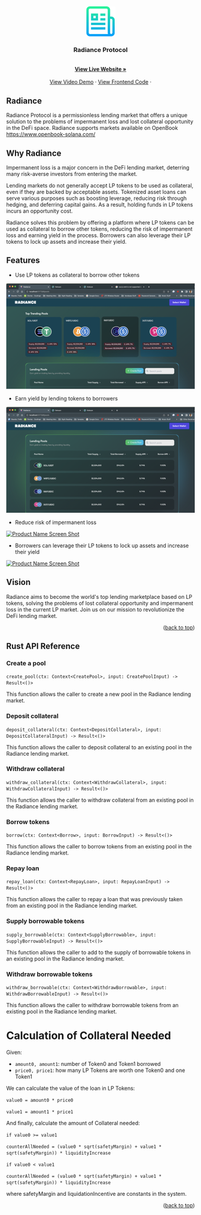 <!-- Improved compatibility of back to top link: See: https://github.com/othneildrew/Best-README-Template/pull/73 -->
<a name="readme-top"></a>
<!--
*** Thanks for checking out the Best-README-Template. If you have a suggestion
*** that would make this better, please fork the repo and create a pull request
*** or simply open an issue with the tag "enhancement".
*** Don't forget to give the project a star!
*** Thanks again! Now go create something AMAZING! :D
-->




<!-- PROJECT LOGO -->
<br />
<div align="center">
  <a href="https://github.com/othneildrew/Best-README-Template">
    <img src="images/logo.png" alt="Logo" width="80" height="80">
  </a>

  <h3 align="center">Radiance Protocol</h3>

  <p align="center">
    <br />
    <a href="https://radaince-protocol.web.app/#/pools"><strong>View Live Website »</strong></a>
    <br />
    <br />
    <a href="https://youtu.be/-IDu9lG-wZM">View Video Demo</a>
    ·
    <a href="https://github.com/avour/radiance-frontend">View Frontend Code</a>
    ·
  </p>
</div>




<!-- ABOUT THE PROJECT -->
## Radiance

Radiance Protocol is a permissionless lending market that offers a unique solution to the problems of impermanent loss and lost collateral opportunity in the DeFi space. Radiance supports markets available on OpenBook https://www.openbook-solana.com/

## Why Radiance 

Impermanent loss is a major concern in the DeFi lending market, deterring many risk-averse investors from entering the market.

Lending markets do not generally accept LP tokens to be used as collateral, even if they are backed by acceptable assets. Tokenized asset loans can serve various purposes such as boosting leverage, reducing risk through hedging, and deferring capital gains. As a result, holding funds in LP tokens incurs an opportunity cost.

Radiance solves this problem by offering a platform where LP tokens can be used as collateral to borrow other tokens, reducing the risk of impermanent loss and earning yield in the process. Borrowers can also leverage their LP tokens to lock up assets and increase their yield.

## Features 

- Use LP tokens as collateral to borrow other tokens 

[![Product Name Screen Shot][screenshot1]](https://example.com)


- Earn yield by lending tokens to borrowers 

[![Product Name Screen Shot][screenshot3]](https://example.com)


- Reduce risk of impermanent loss 

[![Product Name Screen Shot][screenshot4]](https://example.com)


- Borrowers can leverage their LP tokens to lock up assets and increase their yield 

[![Product Name Screen Shot][screenshot5]](https://example.com)

## Vision 

Radiance aims to become the world's top lending marketplace based on LP tokens, solving the problems of lost collateral opportunity and impermanent loss in the current LP market. Join us on our mission to revolutionize the DeFi lending market.



<p align="right">(<a href="#readme-top">back to top</a>)</p>

## Rust API Reference

### Create a pool
`create_pool(ctx: Context<CreatePool>, input: CreatePoolInput) -> Result<()>`

This function allows the caller to create a new pool in the Radiance lending market.

### Deposit collateral
`deposit_collateral(ctx: Context<DepositCollateral>, input: DepositCollateralInput) -> Result<()>`

This function allows the caller to deposit collateral to an existing pool in the Radiance lending market.

### Withdraw collateral
`withdraw_collateral(ctx: Context<WithdrawCollateral>, input: WithdrawCollateralInput) -> Result<()>`

This function allows the caller to withdraw collateral from an existing pool in the Radiance lending market.

### Borrow tokens
`borrow(ctx: Context<Borrow>, input: BorrowInput) -> Result<()>`

This function allows the caller to borrow tokens from an existing pool in the Radiance lending market.

### Repay loan
`repay_loan(ctx: Context<RepayLoan>, input: RepayLoanInput) -> Result<()>`

This function allows the caller to repay a loan that was previously taken from an existing pool in the Radiance lending market.

### Supply borrowable tokens
`supply_borrowable(ctx: Context<SupplyBorrowable>, input: SupplyBorrowableInput) -> Result<()>`

This function allows the caller to add to the supply of borrowable tokens in an existing pool in the Radiance lending market.

### Withdraw borrowable tokens
`withdraw_borrowable(ctx: Context<WithdrawBorrowable>, input: WithdrawBorrowableInput) -> Result<()>`

This function allows the caller to withdraw borrowable tokens from an existing pool in the Radiance lending market.


# Calculation of Collateral Needed

Given:
- `amount0, amount1`: number of Token0 and Token1 borrowed
- `price0, price1`: how many LP Tokens are worth one Token0 and one Token1

We can calculate the value of the loan in LP Tokens:

`value0 = amount0 * price0`

`value1 = amount1 * price1`

And finally, calculate the amount of Collateral needed:

`if value0 >= value1`

`counterAllNeeded = (value0 * sqrt(safetyMargin) + value1 * sqrt(safetyMargin)) * liquidityIncrease`

`if value0 < value1`

`counterAllNeeded = (value0 * sqrt(safetyMargin) + value1 * sqrt(safetyMargin)) * liquidityIncrease`

where safetyMargin and liquidationIncentive are constants in the system.


<p align="right">(<a href="#readme-top">back to top</a>)</p>


<!-- MARKDOWN LINKS & IMAGES -->
<!-- https://www.markdownguide.org/basic-syntax/#reference-style-links -->
[contributors-shield]: https://img.shields.io/github/contributors/othneildrew/Best-README-Template.svg?style=for-the-badge
[contributors-url]: https://github.com/othneildrew/Best-README-Template/graphs/contributors
[forks-shield]: https://img.shields.io/github/forks/othneildrew/Best-README-Template.svg?style=for-the-badge
[forks-url]: https://github.com/othneildrew/Best-README-Template/network/members
[stars-shield]: https://img.shields.io/github/stars/othneildrew/Best-README-Template.svg?style=for-the-badge
[stars-url]: https://github.com/othneildrew/Best-README-Template/stargazers
[issues-shield]: https://img.shields.io/github/issues/othneildrew/Best-README-Template.svg?style=for-the-badge
[issues-url]: https://github.com/othneildrew/Best-README-Template/issues
[license-shield]: https://img.shields.io/github/license/othneildrew/Best-README-Template.svg?style=for-the-badge
[license-url]: https://github.com/othneildrew/Best-README-Template/blob/master/LICENSE.txt
[linkedin-shield]: https://img.shields.io/badge/-LinkedIn-black.svg?style=for-the-badge&logo=linkedin&colorB=555
[linkedin-url]: https://linkedin.com/in/othneildrew
[product-screenshot]: images/screenshot.png
[screenshot1]: images/screenshot1.png
[screenshot2]: images/screenshot2.png
[screenshot3]: images/screenshot3.png
[screenshot4]: images/screenshot4.png
[screenshot5]: images/screenshot5.png
[screenshot6]: images/screenshot6.png
[Next.js]: https://img.shields.io/badge/next.js-000000?style=for-the-badge&logo=nextdotjs&logoColor=white
[Next-url]: https://nextjs.org/
[React.js]: https://img.shields.io/badge/React-20232A?style=for-the-badge&logo=react&logoColor=61DAFB
[React-url]: https://reactjs.org/
[Vue.js]: https://img.shields.io/badge/Vue.js-35495E?style=for-the-badge&logo=vuedotjs&logoColor=4FC08D
[Vue-url]: https://vuejs.org/
[Angular.io]: https://img.shields.io/badge/Angular-DD0031?style=for-the-badge&logo=angular&logoColor=white
[Angular-url]: https://angular.io/
[Svelte.dev]: https://img.shields.io/badge/Svelte-4A4A55?style=for-the-badge&logo=svelte&logoColor=FF3E00
[Svelte-url]: https://svelte.dev/
[Laravel.com]: https://img.shields.io/badge/Laravel-FF2D20?style=for-the-badge&logo=laravel&logoColor=white
[Laravel-url]: https://laravel.com
[Bootstrap.com]: https://img.shields.io/badge/Bootstrap-563D7C?style=for-the-badge&logo=bootstrap&logoColor=white
[Bootstrap-url]: https://getbootstrap.com
[JQuery.com]: https://img.shields.io/badge/jQuery-0769AD?style=for-the-badge&logo=jquery&logoColor=white
[JQuery-url]: https://jquery.com 
